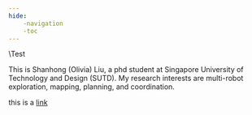 ```yaml
---
hide:
    -navigation
    -toc
---
```


\\Test

This is Shanhong (Olivia) Liu, a phd student at Singapore University of Technology and Design (SUTD). My research interests are multi-robot exploration, mapping, planning, and coordination. 




this is a [link](https://pc.com)
